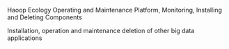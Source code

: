 Haoop Ecology Operating and Maintenance Platform, Monitoring, Installing and Deleting Components

Installation, operation and maintenance deletion of other big data applications

